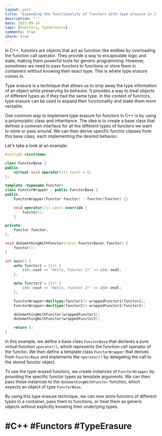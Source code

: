 ```yaml
---
layout: post
title: "Expanding the functionality of functors with type erasure in C++"
description: " "
date: 2023-09-14
tags: [Functors, TypeErasure]
comments: true
share: true
---
```


In C++, functors are objects that act as function-like entities by overloading the function call operator. They provide a way to encapsulate logic and state, making them powerful tools for generic programming. However, sometimes we need to pass functors to functions or store them in containers without knowing their exact type. This is where type erasure comes in.

Type erasure is a technique that allows us to strip away the type information of an object while preserving its behavior. It provides a way to treat objects of different types as if they had the same type. In the context of functors, type erasure can be used to expand their functionality and make them more versatile.

One common way to implement type erasure for functors in C++ is by using a polymorphic class and inheritance. The idea is to create a base class that defines a common interface for all the different types of functors we want to store or pass around. We can then derive specific functor classes from this base class, each implementing the desired behavior.

Let's take a look at an example:

```cpp
#include <iostream>

class FunctorBase {
public:
    virtual void operator()() const = 0;
};

template <typename Functor>
class FunctorWrapper : public FunctorBase {
public:
    FunctorWrapper(Functor functor) : functor(functor) {}

    void operator()() const override {
        functor();
    }

private:
    Functor functor;
};

void doSomethingWithFunctor(const FunctorBase& functor) {
    functor();
}

int main() {
    auto functor1 = []() {
        std::cout << "Hello, Functor 1!" << std::endl;
    };

    auto functor2 = []() {
        std::cout << "Hello, Functor 2!" << std::endl;
    };

    FunctorWrapper<decltype(functor1)> wrappedFunctor1(functor1);
    FunctorWrapper<decltype(functor2)> wrappedFunctor2(functor2);

    doSomethingWithFunctor(wrappedFunctor1);
    doSomethingWithFunctor(wrappedFunctor2);

    return 0;
}
```

In this example, we define a base class `FunctorBase` that declares a pure virtual function `operator()`, which represents the function call operator of the functor. We then define a template class `FunctorWrapper` that derives from `FunctorBase` and implements the `operator()` by delegating the call to the stored functor object.

To use the type-erased functors, we create instances of `FunctorWrapper` by providing the specific functor types as template arguments. We can then pass these instances to the `doSomethingWithFunctor` function, which expects an object of type `FunctorBase`.

By using this type erasure technique, we can now store functors of different types in a container, pass them to functions, or treat them as generic objects without explicitly knowing their underlying types.

# #C++ #Functors #TypeErasure